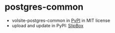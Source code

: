 # postgres-common

  * volsite-postgres-common in [PyPI](https://pypi.org/project/volsite-postgres-common/1.0.0/) in MIT license
  * upload and update in PyPI: [SlipBox](http://122.116.163.128:8031/slipbox/doku.php?id=tsnaazsh)
